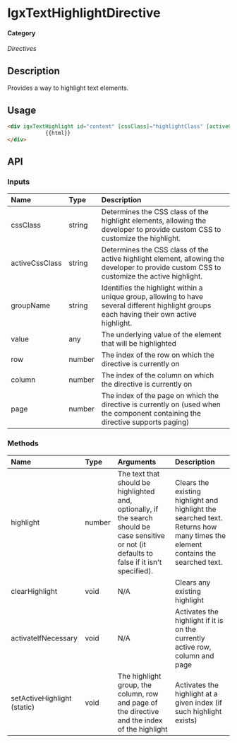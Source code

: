 # IgxTextHighlightDirective

#### Category
_Directives_

## Description

Provides a way to highlight text elements.

## Usage

```html
<div igxTextHighlight id="content" [cssClass]="highlightClass" [activeCssClass]="activeHighlightClass" [groupName]="groupName" [value]="html" [column]="0" [row]="0" [page]="0">
            {{html}}
</div>
```

## API

### Inputs
| Name | Type | Description |
| :--- |:--- | :--- |
| cssClass| string | Determines the CSS class of the highlight elements, allowing the developer to provide custom CSS to customize the highlight. |
| activeCssClass | string | Determines the CSS class of the active highlight element, allowing the developer to provide custom CSS to customize the active highlight.
| groupName | string | Identifies the highlight within a unique group, allowing to have several different highlight groups each having their own active highlight.
| value | any | The underlying value of the element that will be highlighted |
| row | number | The index of the row on which the directive is currently on |
| column | number | The index of the column on which the directive is currently on |
| page | number | The index of the page on which the directive is currently on (used when the component containing the directive supports paging) |

### Methods
| Name | Type | Arguments | Description |
| :--- |:--- | :--- | :--- |
| highlight | number | The text that should be highlighted and, optionally, if the search should be case sensitive or not (it defaults to false if it isn't specified). | Clears the existing highlight and highlight the searched text. Returns how many times the element contains the searched text. |
| clearHighlight | void | N/A | Clears any existing highlight |
| activateIfNecessary | void | N/A | Activates the highlight if it is on the currently active row, column and page |
| setActiveHighlight (static)| void| The highlight group, the column, row and page of the directive and the index of the highlight | Activates the highlight at a given index (if such highlight exists) |
